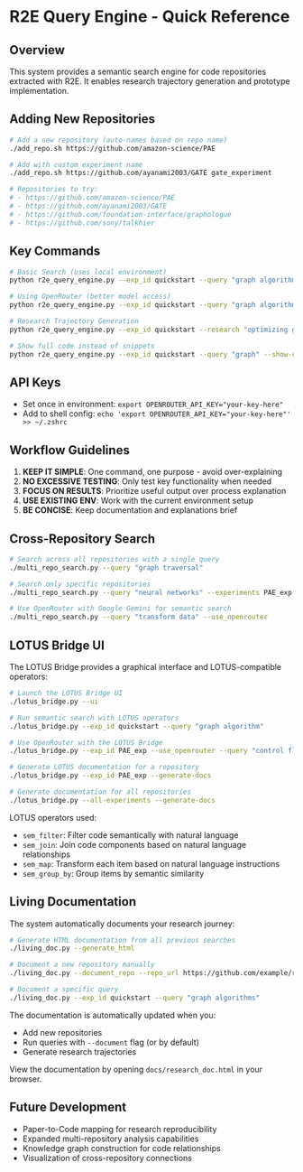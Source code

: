 # R2E Query Engine - Quick Reference

## Overview
This system provides a semantic search engine for code repositories extracted with R2E. It enables research trajectory generation and prototype implementation.

## Adding New Repositories

```bash
# Add a new repository (auto-names based on repo name)
./add_repo.sh https://github.com/amazon-science/PAE

# Add with custom experiment name
./add_repo.sh https://github.com/ayanami2003/GATE gate_experiment

# Repositories to try:
# - https://github.com/amazon-science/PAE
# - https://github.com/ayanami2003/GATE
# - https://github.com/foundation-interface/graphologue
# - https://github.com/sony/talkhier
```

## Key Commands

```bash
# Basic Search (uses local environment)
python r2e_query_engine.py --exp_id quickstart --query "graph algorithm"

# Using OpenRouter (better model access)
python r2e_query_engine.py --exp_id quickstart --query "graph algorithm" --use_openrouter

# Research Trajectory Generation
python r2e_query_engine.py --exp_id quickstart --research "optimizing graph algorithms" --use_openrouter

# Show full code instead of snippets
python r2e_query_engine.py --exp_id quickstart --query "graph" --show-code
```

## API Keys
- Set once in environment: `export OPENROUTER_API_KEY="your-key-here"`
- Add to shell config: `echo 'export OPENROUTER_API_KEY="your-key-here"' >> ~/.zshrc`

## Workflow Guidelines
1. **KEEP IT SIMPLE**: One command, one purpose - avoid over-explaining
2. **NO EXCESSIVE TESTING**: Only test key functionality when needed
3. **FOCUS ON RESULTS**: Prioritize useful output over process explanation
4. **USE EXISTING ENV**: Work with the current environment setup
5. **BE CONCISE**: Keep documentation and explanations brief

## Cross-Repository Search

```bash
# Search across all repositories with a single query
./multi_repo_search.py --query "graph traversal" 

# Search only specific repositories
./multi_repo_search.py --query "neural networks" --experiments PAE_exp GATE_experiment

# Use OpenRouter with Google Gemini for semantic search
./multi_repo_search.py --query "transform data" --use_openrouter
```

## LOTUS Bridge UI

The LOTUS Bridge provides a graphical interface and LOTUS-compatible operators:

```bash
# Launch the LOTUS Bridge UI
./lotus_bridge.py --ui

# Run semantic search with LOTUS operators
./lotus_bridge.py --exp_id quickstart --query "graph algorithm"

# Use OpenRouter with the LOTUS Bridge
./lotus_bridge.py --exp_id PAE_exp --use_openrouter --query "control flow"

# Generate LOTUS documentation for a repository
./lotus_bridge.py --exp_id PAE_exp --generate-docs

# Generate documentation for all repositories
./lotus_bridge.py --all-experiments --generate-docs
```

LOTUS operators used:
- `sem_filter`: Filter code semantically with natural language
- `sem_join`: Join code components based on natural language relationships
- `sem_map`: Transform each item based on natural language instructions
- `sem_group_by`: Group items by semantic similarity

## Living Documentation

The system automatically documents your research journey:

```bash
# Generate HTML documentation from all previous searches
./living_doc.py --generate_html

# Document a new repository manually
./living_doc.py --document_repo --repo_url https://github.com/example/repo --exp_id example_exp

# Document a specific query
./living_doc.py --exp_id quickstart --query "graph algorithms"
```

The documentation is automatically updated when you:
- Add new repositories
- Run queries with `--document` flag (or by default)
- Generate research trajectories

View the documentation by opening `docs/research_doc.html` in your browser.

## Future Development
- Paper-to-Code mapping for research reproducibility
- Expanded multi-repository analysis capabilities
- Knowledge graph construction for code relationships
- Visualization of cross-repository connections